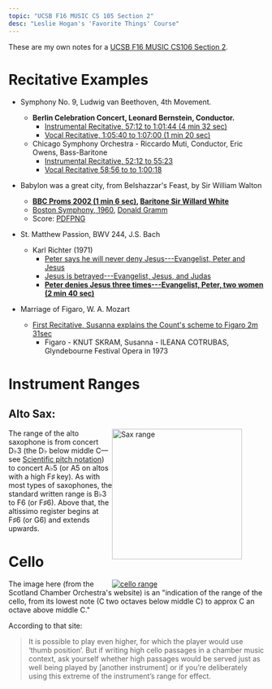 ```yaml
---
topic: "UCSB F16 MUSIC CS 105 Section 2"
desc: "Leslie Hogan's 'Favorite Things' Course"
---
```


These are my own notes for a [UCSB F16 MUSIC CS106 Section 2](https://ccs.ucsb.edu/courses/favorite-things-2).

# Recitative Examples

* Symphony No. 9, Ludwig van Beethoven, 4th Movement.  
    * <strong>Berlin Celebration Concert, Leonard Bernstein, Conductor.</strong>
        * [Instrumental Recitative, 57:12 to 1:01:44 (4 min 32 sec)](https://www.youtube.com/watch?v=IInG5nY_wrU&t=57m12s)
        * [Vocal Recitative, 1:05:40 to 1:07:00 (1 min 20 sec)](https://www.youtube.com/watch?v=IInG5nY_wrU&t=1h05m40s)
    * Chicago Symphony Orchestra - Riccardo Muti, Conductor, Eric Owens, Bass-Baritone
        * [Instrumental Recitative, 52:12 to 55:23](https://www.youtube.com/watch?v=rOjHhS5MtvA&t=52m12s)
        * [Vocal Recitative 58:56 to to 1:00:18](https://www.youtube.com/watch?v=rOjHhS5MtvA&t=58m56s)  

* Babylon was a great city, from Belshazzar's Feast, by Sir William Walton
    * <strong markdown="1">[BBC Proms 2002 (1 min 6 sec)](https://www.youtube.com/watch?v=Hff9BUXIdJY&t=11m6s), [Baritone Sir Willard White](https://en.wikipedia.org/wiki/Willard_White)</strong>
    * [Boston Symphony, 1960](https://www.youtube.com/watch?v=eluBwa7GfHg&t=11m22s), [Donald Gramm](https://en.wikipedia.org/wiki/Donald_Gramm)
    * Score: [PDF](BabylonWasAGreatCity-Walton.pdf)[PNG](BabylonWasAGreatCity-Walton.png)

* St. Matthew Passion, BWV 244, J.S. Bach
    * Karl Richter (1971)
       * [Peter says he will never deny Jesus---Evangelist, Peter and Jesus](https://www.youtube.com/watch?v=Xdl0m1v5el8&t=45m25s)
       * [Jesus is betrayed---Evangelist, Jesus, and Judas](https://www.youtube.com/watch?v=Xdl0m1v5el8&t=1h07m40s)
       * <strong markdown="1">[Peter denies Jesus three times---Evangelist, Peter, two women (2 min 40 sec)](https://www.youtube.com/watch?v=Xdl0m1v5el8&t=1h42m23s)</strong>

* Marriage of Figaro, W. A. Mozart
   * [First Recitative, Susanna explains the Count's scheme to Figaro 2m 31sec](https://www.youtube.com/watch?v=IugFH6PxeMQ&t=10m15s)
       * Figaro - KNUT SKRAM, Susanna - ILEANA COTRUBAS,  Glyndebourne Festival Opera in 1973

<div style="page-break-before: always;"></div>

# Instrument Ranges

## Alto Sax:

<div style="float:right; width: 300px;">
<a title="By Tkgd2007 (Own work) [Public domain], via Wikimedia Commons" href="https://commons.wikimedia.org/wiki/File%3ASax_range.svg"><img width="256" alt="Sax range" src="https://upload.wikimedia.org/wikipedia/commons/thumb/7/7c/Sax_range.svg/256px-Sax_range.svg.png" ></a>
</div>

The range of the alto saxophone is from concert D♭3 (the D♭ below middle C—see [Scientific pitch notation](https://en.wikipedia.org/wiki/Scientific_pitch_notation)) to concert A♭5 (or A5 on altos with a high F♯ key). As with most types of saxophones, the standard written range is B♭3 to F6 (or F♯6). Above that, the altissimo register begins at F♯6 (or G6) and extends upwards.


# Cello

<div style="float:right; width: 300px;" markdown="1">
<a title="Cello range © Scottish Chamber Orchestra." href="http://www.icompose.org/toolkit/the-cello-part-i/">
<img src="cello-range.gif" alt="cello range">
</a>
</div>

The image here (from the Scotland Chamber Orchestra's website) is an "indication of the range of the cello, from its lowest note (C two octaves below middle C) to approx C an octave above middle C."

According to that site:

> It is possible to play even higher, for which the player would use ‘thumb position’. But if writing high cello passages in a chamber 
> music context, ask yourself whether high passages would be served just as well being played by [another instrument] 
> or if you’re deliberately using this extreme of the instrument’s range for effect.

 

